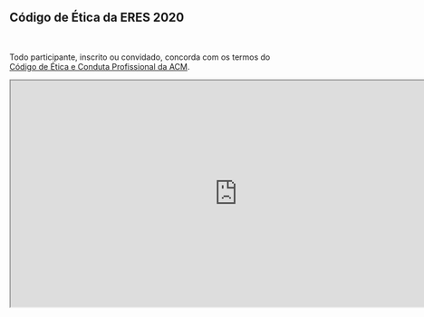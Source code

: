 ﻿---
layout: page-fullwidth
title: ""
#meta_title: "Duvidas? Entre em contato conosco"
subheadline: ""
#teaser: "Entre em contato conosco pelo e-mail #eres2020.uem@gmail.com"
permalink: "/etica/"
header:
   image_fullwidth: banner_eres2020.png
---

<h2>Código de Ética da ERES 2020</h2>

<br>

Todo participante, inscrito ou convidado, concorda com os termos do <a href="https://www.acm.org/code-of-ethics" target="_blank">Código de Ética e Conduta Profissional da ACM</a>.

<iframe name="interno" width="800" height="400" src="https://www.acm.org/code-of-ethics"></iframe></div>














